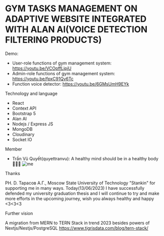 # **GYM TASKS MANAGEMENT ON ADAPTIVE WEBSITE INTEGRATED WITH ALAN AI(VOICE DETECTION FILTERING PRODUCTS)**

Demo: 
* User-role functions of gym management system: https://youtu.be/VCOpffLjpjU
* Admin-role functions of gym management system: https://youtu.be/fpxC91Qv6Tc
* Function voice detector: https://youtu.be/6GMsUmH9EYk
  
Technology and language
* React
* Context API
* Bootstrap 5
* Alan AI
* Nodejs / Express JS
* MongoDB 
* Cloudinary
* Socket IO

Member 
* Trần Vũ Quyết(quyettranvu): A healthy mind should be in a healthy body 💪💪💪
![me](https://github.com/quyettranvu/Gym_management_system/assets/79063319/83c7b8d3-af89-46c4-a36f-f4c8a7822885)

Thanks 

PH. D. Тарасов А.Г., Moscow State University of Technology "Stankin" for supporting me in many ways. Today(13/06/2023) I have successfully defended my university graduation thesis and I will continue to try and make more efforts in the upcoming journey, wish you always healthy and happy <3<3<3


Further vision

A migration from MERN to TERN Stack in trend 2023 besides powers of Nextjs/Nestjs/PostgreSQL
https://www.tigrisdata.com/blog/tern-stack/

